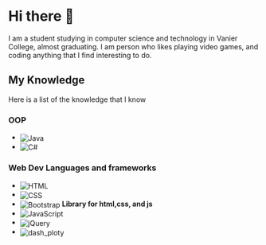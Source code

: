 # Hi there 👋

I am a student studying in computer science and technology in Vanier College, almost graduating. I am person who likes playing video games, and coding anything that I find interesting to do.

## My Knowledge

Here is a list of the knowledge that I know <!--and how experienced I am with the knowledge: -->

### OOP

- <img align="center" alt="Java" src="https://img.shields.io/badge/Java-E56800?style=for-the-badge&logoColor=white"/>
- <img align="center" alt="C#" src="https://img.shields.io/badge/C%23-512BD4?style=for-the-badge&logo=c%23&logoColor=white"/>

### Web Dev Languages and frameworks

- <img align="center" alt="HTML" src="https://img.shields.io/badge/HTML5-E34F26?style=for-the-badge&logo=html5&logoColor=white"/>
- <img align="center" alt="CSS" src="https://img.shields.io/badge/CSS3-1572B6?style=for-the-badge&logo=css3&logoColor=white"/>
- <img align="center" alt="Bootstrap" src="https://img.shields.io/badge/Bootstrap-7952B3?style=for-the-badge&logo=bootstrap&logoColor=white"/> **Library for html,css, and js**
- <img align="center" alt="JavaScript" src="https://img.shields.io/badge/JavaScript-F7DF1E?style=for-the-badge&logo=javascript&logoColor=white"/>
- <img align="center" alt="jQuery" src="https://img.shields.io/badge/jQuery-0769AD?style=for-the-badge&logo=jquery&logoColor=white"/>
- <img align="center" alt="dash_ploty" src="https://img.shields.io/badge/Dash%20Ploty-3F4F75?style=for-the-badge&logo=ploty&logoColor=white"/>
<!--
**Justophil/JustoPhil** is a ✨ _special_ ✨ repository because its `README.md` (this file) appears on your GitHub profile.

Here are some ideas to get you started:

- 🔭 I’m currently working on ...
- 🌱 I’m currently learning ...
- 👯 I’m looking to collaborate on ...
- 🤔 I’m looking for help with ...
- 💬 Ask me about ...
- 📫 How to reach me: ...
- 😄 Pronouns: ...
- ⚡ Fun fact: ...
-->
